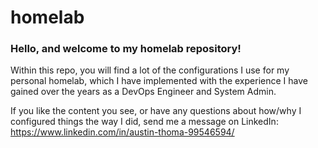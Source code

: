# homelab
### Hello, and welcome to my homelab repository!

Within this repo, you will find a lot of the configurations I use for my personal homelab,
which I have implemented with the experience I have gained over the years as a DevOps Engineer and
System Admin. 

If you like the content you see, or have any questions about how/why I configured things the
way I did, send me a message on LinkedIn: https://www.linkedin.com/in/austin-thoma-99546594/
